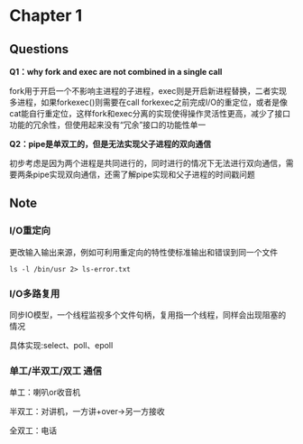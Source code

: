 # Chapter 1

## Questions

**Q1：why fork and exec are not combined in a single call**

fork用于开启一个不影响主进程的子进程，exec则是开启新进程替换，二者实现多进程，如果forkexec()则需要在call forkexec之前完成I/O的重定位，或者是像cat能自行重定位，这样fork和exec分离的实现使得操作灵活性更高，减少了接口功能的冗余性，但使用起来没有“冗余”接口的功能性单一

**Q2：pipe是单双工的，但是无法实现父子进程的双向通信**

初步考虑是因为两个进程是共同进行的，同时进行的情况下无法进行双向通信，需要两条pipe实现双向通信，还需了解pipe实现和父子进程的时间戳问题

## Note

### I/O重定向

更改输入输出来源，例如可利用重定向的特性使标准输出和错误到同一个文件

```shell
ls -l /bin/usr 2> ls-error.txt
```

### I/O多路复用

同步IO模型，一个线程监视多个文件句柄，复用指一个线程，同样会出现阻塞的情况

具体实现:select、poll、epoll

### 单工/半双工/双工 通信

单工：喇叭or收音机

半双工：对讲机，一方讲+over->另一方接收

全双工：电话



